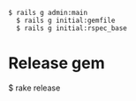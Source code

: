 ```
$ rails g admin:main
  $ rails g initial:gemfile
  $ rails g initial:rspec_base
```

# Release gem
$ rake release
